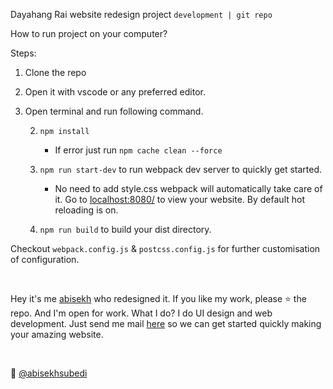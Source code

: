 
Dayahang Rai website redesign project `development | git repo`

How to run project on your computer?

Steps:

1. Clone the repo
2. Open it with vscode or any preferred editor.
3. Open terminal and run following command.

    2. `npm install` 
        - If error just run `npm cache clean --force`
    
    5. `npm run start-dev` to run webpack dev server to quickly get started. 
        - No need to add style.css webpack will automatically take care of it. Go to [localhost:8080/](localhost:8080) to view your website. By default hot reloading is on. 
    3. `npm run build` to build your dist directory.

Checkout `webpack.config.js` & `postcss.config.js` for further customisation of configuration.
    
<!-- 

Design 
💻 `desktop mode`

![desktop](/readme-assets/desktop.png)

📱 `mobile mode`

![mobile](readme-assets/phone.png)
 -->

<br>

Hey it's me [abisekh](https://github.com/abisekhsubedi) who redesigned it. If you like my work, please ⭐ the repo. And I'm open for work. What I do? I do UI design and web development. Just send me mail <a href="mailto:abisekhsubedi8765@gmail.com">here</a> so we can get started quickly making your amazing website.

<br>

🎨 [@abisekhsubedi](https://abisekhsubedi.github.io)


<!-- 
font-family: 
base: montaga 18px
heading : modern no 20
link: roboto

 -->